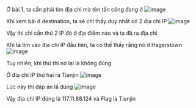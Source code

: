 Ở bài 1, ta cần phải tìm địa chỉ mà tên tấn công đang ở
![image](https://github.com/anhshidou/EHCCTFTraining/assets/120787381/0bb1651d-710c-412f-a77a-1c60d5b6793c)

Khi xem bài ở destination, ta sẽ chỉ thấy duy nhất có 2 địa chỉ IP
![image](https://github.com/anhshidou/EHCCTFTraining/assets/120787381/c195b3ab-e596-4c5d-a5cc-e95f293d20fe)

Vậy thì chỉ cần thử 2 IP đó ở địa điểm nào và ta đã ra địa chỉ

Khi ta tìm vào địa chỉ IP đầu tiên, ta có thể thấy rằng nó ở Hagerstown
![image](https://github.com/anhshidou/EHCCTFTraining/assets/120787381/738042a1-2e09-4dde-a7ed-702536ced6a3)

Tuy nhiên, khi thử thì nó lại là không đúng

Ở địa chỉ IP thứ hai ra Tianjin
![image](https://github.com/anhshidou/EHCCTFTraining/assets/120787381/64a3d9c1-6613-45d9-ba62-0aa99e004c63)

Lúc này thì đáp án lầ đúng
![image](https://github.com/anhshidou/EHCCTFTraining/assets/120787381/a0e2d45c-7a0f-49e7-9e1f-e008d12f6f10)

Vậy địa chỉ IP đúng là 117.11.88.124 và Flag là Tianjin
